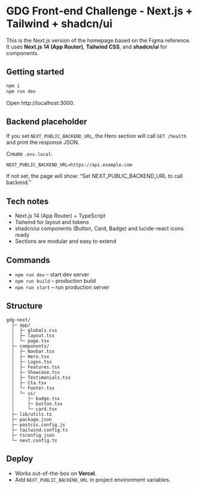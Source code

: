 # GDG Front‑end Challenge - Next.js + Tailwind + shadcn/ui

This is the Next.js version of the homepage based on the Figma reference.  
It uses **Next.js 14 (App Router)**, **Tailwind CSS**, and **shadcn/ui** for components.

## Getting started

```bash
npm i
npm run dev
```

Open http://localhost:3000.

## Backend placeholder

If you set `NEXT_PUBLIC_BACKEND_URL`, the Hero section will call `GET /health` and print the response JSON.

Create `.env.local`:

```
NEXT_PUBLIC_BACKEND_URL=https://api.example.com
```

If not set, the page will show: “Set NEXT_PUBLIC_BACKEND_URL to call backend.”

## Tech notes

- Next.js 14 (App Router) + TypeScript
- Tailwind for layout and tokens
- shadcn/ui components (Button, Card, Badge) and lucide-react icons ready
- Sections are modular and easy to extend

## Commands

- `npm run dev` – start dev server
- `npm run build` – production build
- `npm run start` – run production server

## Structure

```
gdg-next/
  ├─ app/
  │  ├─ globals.css
  │  ├─ layout.tsx
  │  └─ page.tsx
  ├─ components/
  │  ├─ Navbar.tsx
  │  ├─ Hero.tsx
  │  ├─ Logos.tsx
  │  ├─ Features.tsx
  │  ├─ Showcase.tsx
  │  ├─ Testimonials.tsx
  │  ├─ Cta.tsx
  │  └─ Footer.tsx
  │  └─ ui/
  │     ├─ badge.tsx
  │     ├─ button.tsx
  │     └─ card.tsx
  ├─ lib/utils.ts
  ├─ package.json
  ├─ postcss.config.js
  ├─ tailwind.config.ts
  ├─ tsconfig.json
  └─ next.config.ts
```

## Deploy

- Works out-of-the-box on **Vercel**.  
- Add `NEXT_PUBLIC_BACKEND_URL` in project environment variables.
